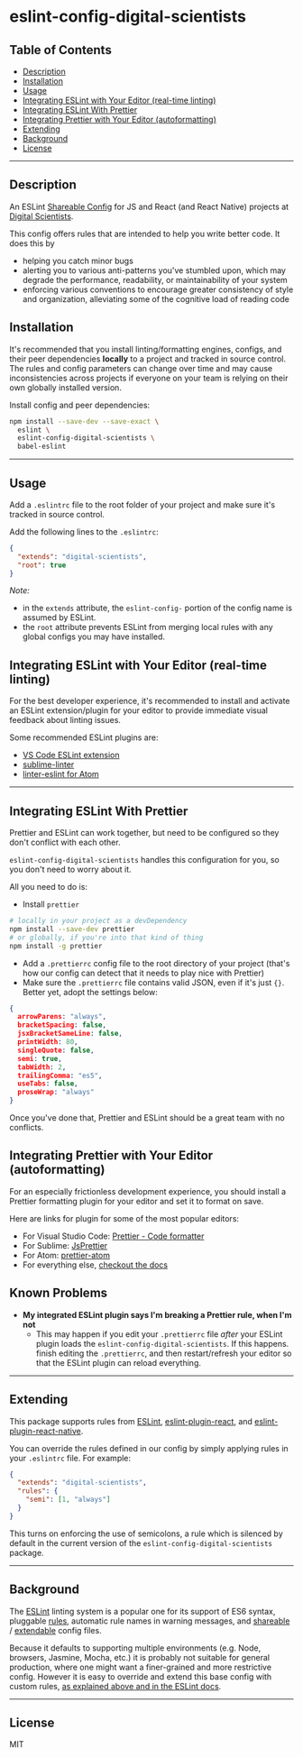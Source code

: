 # eslint-config-digital-scientists

## Table of Contents

* [Description](#description)
* [Installation](#installation)
* [Usage](#usage)
* [Integrating ESLint with Your Editor (real-time linting)](#integrating-eslint-with-your-editor--real-time-linting-)
* [Integrating ESLint With Prettier](#integrating-eslint-with-prettier)
* [Integrating Prettier with Your Editor (autoformatting)](#integrating-prettier-with-your-editor--autoformatting-)
* [Extending](#extending)
* [Background](#background)
* [License](#license)

---

## Description

An ESLint [Shareable Config](http://eslint.org/docs/developer-guide/shareable-configs) for JS and React (and React Native) projects at [Digital Scientists](http://www.digitalscientists.com/).

This config offers rules that are intended to help you write better code. It does this by

* helping you catch minor bugs
* alerting you to various anti-patterns you've stumbled upon, which may degrade the performance, readability, or maintainability of your system
* enforcing various conventions to encourage greater consistency of style and organization, alleviating some of the cognitive load of reading code

## Installation

It's recommended that you install linting/formatting engines, configs, and their peer dependencies **locally** to a project and tracked in source control. The rules and config parameters can change over time and may cause inconsistencies across projects if everyone on your team is relying on their own globally installed version.

Install config and peer dependencies:

```sh
npm install --save-dev --save-exact \
  eslint \
  eslint-config-digital-scientists \
  babel-eslint
```

---

## Usage

Add a `.eslintrc` file to the root folder of your project and make sure it's tracked in source control.

Add the following lines to the `.eslintrc`:

```json
{
  "extends": "digital-scientists",
  "root": true
}
```

_Note:_

* in the `extends` attribute, the `eslint-config-` portion of the config name is assumed by ESLint.
* the `root` attribute prevents ESLint from merging local rules with any global configs you may have installed.

## Integrating ESLint with Your Editor (real-time linting)

For the best developer experience, it's recommended to install and activate an ESLint extension/plugin for your editor to provide immediate visual feedback about linting issues.

Some recommended ESLint plugins are:

* [VS Code ESLint extension](https://marketplace.visualstudio.com/items?itemName=dbaeumer.vscode-eslint)
* [sublime-linter](https://sublimelinter.readthedocs.io/en/latest/installation.html)
* [linter-eslint for Atom](https://atom.io/packages/linter-eslint)

---

## Integrating ESLint With Prettier

Prettier and ESLint can work together, but need to be configured so they don't conflict with each other.

`eslint-config-digital-scientists` handles this configuration for you, so you don't need to worry about it.

All you need to do is:

* Install `prettier`

```sh
# locally in your project as a devDependency
npm install --save-dev prettier
# or globally, if you're into that kind of thing
npm install -g prettier
```

* Add a `.prettierrc` config file to the root directory of your project (that's how our config can detect that it needs to play nice with Prettier)
* Make sure the `.prettierrc` file contains valid JSON, even if it's just `{}`. Better yet, adopt the settings below:

```json
{
  arrowParens: "always",
  bracketSpacing: false,
  jsxBracketSameLine: false,
  printWidth: 80,
  singleQuote: false,
  semi: true,
  tabWidth: 2,
  trailingComma: "es5",
  useTabs: false,
  proseWrap: "always"
}
```

Once you've done that, Prettier and ESLint should be a great team with no conflicts.

## Integrating Prettier with Your Editor (autoformatting)

For an especially frictionless development experience, you should install a Prettier formatting plugin for your editor and set it to format on save.

Here are links for plugin for some of the most popular editors:

* For Visual Studio Code: [Prettier - Code formatter](https://marketplace.visualstudio.com/items?itemName=esbenp.prettier-vscode)
* For Sublime: [JsPrettier](https://github.com/jonlabelle/SublimeJsPrettier)
* For Atom: [prettier-atom](https://github.com/prettier/prettier-atom)
* For everything else, [checkout the docs](https://prettier.io/docs/en/editors.html)

## Known Problems

* **My integrated ESLint plugin says I'm breaking a Prettier rule, when I'm not**
  * This may happen if you edit your `.prettierrc` file _after_ your ESLint plugin loads the `eslint-config-digital-scientists`. If this happens. finish editing the `.prettierrc`, and then restart/refresh your editor so that the ESLint plugin can reload everything.

---

## Extending

This package supports rules from [ESLint](http://eslint.org/docs/rules/), [eslint-plugin-react](https://www.npmjs.com/package/eslint-plugin-react), and [eslint-plugin-react-native](https://www.npmjs.com/package/eslint-plugin-react-native).

You can override the rules defined in our config by simply applying rules in your `.eslintrc` file. For example:

```json
{
  "extends": "digital-scientists",
  "rules": {
    "semi": [1, "always"]
  }
}
```

This turns on enforcing the use of semicolons, a rule which is silenced by default in the current version of the `eslint-config-digital-scientists` package.

---

## Background

The [ESLint](http://http://eslint.org/) linting system is a popular one for its support of ES6 syntax, pluggable [rules](http://eslint.org/docs/rules/), automatic rule names in warning messages, and [shareable](http://eslint.org/docs/developer-guide/shareable-configs) / [extendable](http://eslint.org/docs/user-guide/configuring#extending-configuration-files) config files.

Because it defaults to supporting multiple environments (e.g. Node, browsers, Jasmine, Mocha, etc.) it is probably not suitable for general production, where one might want a finer-grained and more restrictive config. However it is easy to override and extend this base config with custom rules, [as explained above and in the ESLint docs](http://eslint.org/docs/user-guide/configuring#using-a-shareable-configuration-package).

---

## License

MIT
